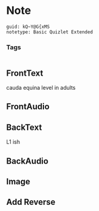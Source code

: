 # Note
```
guid: kQ~Y@G{xMS
notetype: Basic Quizlet Extended
```

### Tags
```
```

## FrontText
cauda equina level in adults

## FrontAudio


## BackText
L1 ish

## BackAudio


## Image


## Add Reverse

